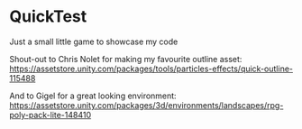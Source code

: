# QuickTest
Just a small little game to showcase my code

Shout-out to Chris Nolet for making my favourite outline asset: https://assetstore.unity.com/packages/tools/particles-effects/quick-outline-115488

And to Gigel for a great looking environment: https://assetstore.unity.com/packages/3d/environments/landscapes/rpg-poly-pack-lite-148410
